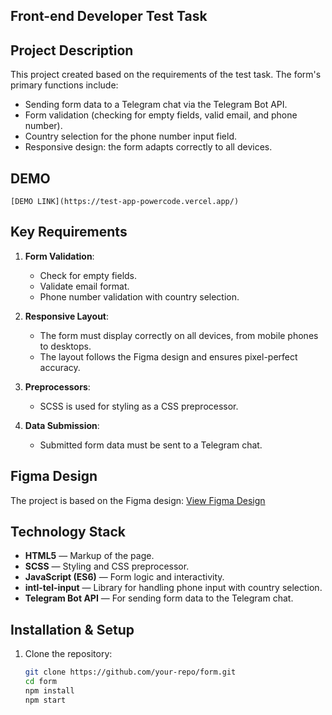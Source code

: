 ## Front-end Developer Test Task

## Project Description

This project created based on the requirements of the test task. The form's primary functions include:
- Sending form data to a Telegram chat via the Telegram Bot API.
- Form validation (checking for empty fields, valid email, and phone number).
- Country selection for the phone number input field.
- Responsive design: the form adapts correctly to all devices.

## DEMO 
    [DEMO LINK](https://test-app-powercode.vercel.app/)

## Key Requirements

1. **Form Validation**:
   - Check for empty fields.
   - Validate email format.
   - Phone number validation with country selection.

2. **Responsive Layout**:
   - The form must display correctly on all devices, from mobile phones to desktops.
   - The layout follows the Figma design and ensures pixel-perfect accuracy.

3. **Preprocessors**:
   - SCSS is used for styling as a CSS preprocessor.

4. **Data Submission**:
   - Submitted form data must be sent to a Telegram chat.

## Figma Design

The project is based on the Figma design:
[View Figma Design](https://www.figma.com/file/3KC1xPjqWJS9xtGBRfMwIo/%D1%82%D0%B5%D1%81%D1%82%D0%BE%D0%B2%D0%BE%D0%B5-%D0%BD%D0%B0-%D0%B2%D0%B5%D1%80%D1%81%D1%82%D0%BA%D1%83?node-id=0%3A1)

## Technology Stack

- **HTML5** — Markup of the page.
- **SCSS** — Styling and CSS preprocessor.
- **JavaScript (ES6)** — Form logic and interactivity.
- **intl-tel-input** — Library for handling phone input with country selection.
- **Telegram Bot API** — For sending form data to the Telegram chat.

## Installation & Setup

1. Clone the repository:
   ```bash
   git clone https://github.com/your-repo/form.git
   cd form
   npm install
   npm start


